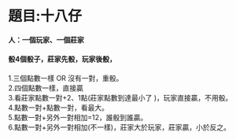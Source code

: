 # 題目:十八仔

#### 人：一個玩家、一個莊家
#### 骰4個骰子，莊家先骰，玩家後骰，
1.三個點數一樣 OR 沒有一對，重骰。  
2.四個點數一樣，直接贏  
3.看莊家點數一對+2、1點(莊家點數到達最小了 )，玩家直接贏，不用骰。  
4.點數一對+點數一對，看最大。  
5.點數一對+另外一對相加=12，誰骰到誰贏。  
6.點數一對+另外一對相加(不一樣)，莊家大於玩家，莊家贏，小於反之。  
